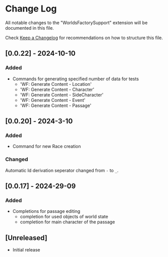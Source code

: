# Change Log

All notable changes to the "WorldsFactorySupport" extension will be documented in this file.

Check [Keep a Changelog](http://keepachangelog.com/) for recommendations on how to structure this file.

## [0.0.22] - 2024-10-10

### Added

- Commands for generating specified number of data for tests
  - 'WF: Generate Content - Location'
  - 'WF: Generate Content - Character'
  - 'WF: Generate Content - SideCharacter'
  - 'WF: Generate Content - Event'
  - 'WF: Generate Content - Passage'
 
## [0.0.20] - 2024-3-10

### Added

- Command for new Race creation

### Changed

Automatic Id derivation seperator changed from `-` to `_`.

## [0.0.17] - 2024-29-09

### Added

- Completions for passage editing
  - completion for used objects of world state
  - completion for main character of the passage


## [Unreleased]

- Initial release
